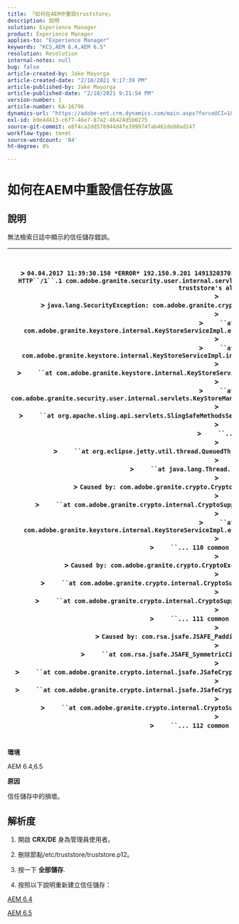 ```yaml
---
title: 「如何在AEM中重設truststore」
description: 說明
solution: Experience Manager
product: Experience Manager
applies-to: "Experience Manager"
keywords: "KCS,AEM 6.4,AEM 6.5"
resolution: Resolution
internal-notes: null
bug: false
article-created-by: Jake Mayorga
article-created-date: "2/18/2021 9:17:39 PM"
article-published-by: Jake Mayorga
article-published-date: "2/18/2021 9:21:54 PM"
version-number: 1
article-number: KA-16796
dynamics-url: "https://adobe-ent.crm.dynamics.com/main.aspx?forceUCI=1&pagetype=entityrecord&etn=knowledgearticle&id=24080cb9-2e72-eb11-a812-00224809aac7"
exl-id: b9e4d413-c6f7-46e7-87a2-46424d5b0275
source-git-commit: e8f4ca2dd578944d4fe399074fab461de88ad247
workflow-type: tm+mt
source-wordcount: '84'
ht-degree: 8%

---
```


# 如何在AEM中重設信任存放區

## 說明


無法檢索日誌中顯示的信任儲存錯誤。


| <br><br>> `04.04.2017 11:39:30.150 *ERROR* 192.150.9.201 1491320370146 GET ``/libs/granite/security/truststore``.json HTTP``/1``.1 com.adobe.granite.security.user.internal.servlets.KeyStoreManagingServlet Unable to retrieve the truststore's aliases.`<br>> <br>> `java.lang.SecurityException: com.adobe.granite.crypto.CryptoException: Cannot convert byte data`<br>> <br>> `    ``at com.adobe.granite.keystore.internal.KeyStoreServiceImpl.extractStorePassword(KeyStoreServiceImpl.java:609)`<br>> <br>> `    ``at com.adobe.granite.keystore.internal.KeyStoreServiceImpl.internalGetTrustStore(KeyStoreServiceImpl.java:462)`<br>> <br>> `    ``at com.adobe.granite.keystore.internal.KeyStoreServiceImpl.getTrustStore(KeyStoreServiceImpl.java:154)`<br>> <br>> `    ``at com.adobe.granite.security.user.internal.servlets.KeyStoreManagingServlet.doGet(KeyStoreManagingServlet.java:154)`<br>> <br>> `    ``at org.apache.sling.api.servlets.SlingSafeMethodsServlet.mayService(SlingSafeMethodsServlet.java:269)`<br>> <br>> `    ``...`<br>> <br>> `    ``at org.eclipse.jetty.util.thread.QueuedThreadPool$3.run(QueuedThreadPool.java:555)`<br>> <br>> `    ``at java.lang.Thread.run(Thread.java:745)`<br>> <br>> `Caused by: com.adobe.granite.crypto.CryptoException: Cannot convert byte data`<br>> <br>> `    ``at com.adobe.granite.crypto.internal.CryptoSupportImpl.unprotect(CryptoSupportImpl.java:160)`<br>> <br>> `    ``at com.adobe.granite.keystore.internal.KeyStoreServiceImpl.extractStorePassword(KeyStoreServiceImpl.java:601)`<br>> <br>> `    ``... 110 common frames omitted`<br>> <br>> `Caused by: com.adobe.granite.crypto.CryptoException: Failed decrypting cipher text`<br>> <br>> `    ``at com.adobe.granite.crypto.internal.CryptoSupportImpl.decrypt(CryptoSupportImpl.java:96)`<br>> <br>> `    ``at com.adobe.granite.crypto.internal.CryptoSupportImpl.unprotect(CryptoSupportImpl.java:157)`<br>> <br>> `    ``... 111 common frames omitted`<br>> <br>> `Caused by: com.rsa.jsafe.JSAFE_PaddingException: Invalid padding.`<br>> <br>> `    ``at com.rsa.jsafe.JSAFE_SymmetricCipher.decryptFinal(Unknown Source)`<br>> <br>> `    ``at com.adobe.granite.crypto.internal.jsafe.JSafeCryptoSupport.getPlainText(JSafeCryptoSupport.java:325)`<br>> <br>> `    ``at com.adobe.granite.crypto.internal.jsafe.JSafeCryptoSupport.getPlainText(JSafeCryptoSupport.java:307)`<br>> <br>> `    ``at com.adobe.granite.crypto.internal.CryptoSupportImpl.decrypt(CryptoSupportImpl.java:94)`<br>> <br>> `    ``... 112 common frames omitted`<br><br> |
| --- |


<b>環境</b>

AEM 6.4,6.5

<b>原因</b>

信任儲存中的損壞。


## 解析度


1. 開啟 <b>CRX/DE</b> 身為管理員使用者。

2. 刪除節點/etc/truststore/truststore.p12。

3. 按一下 <b>全部儲存</b>.

4. 按照以下說明重新建立信任儲存：

[AEM 6.4](https://docs.adobe.com/content/help/en/experience-manager-64/administering/security/saml-2-0-authenticationhandler.html#add-the-idp-certificate-to-the-aem-truststore)

[AEM 6.5](https://docs.adobe.com/content/help/en/experience-manager-65/administering/security/saml-2-0-authenticationhandler.html#add-the-idp-certificate-to-the-aem-truststore)
